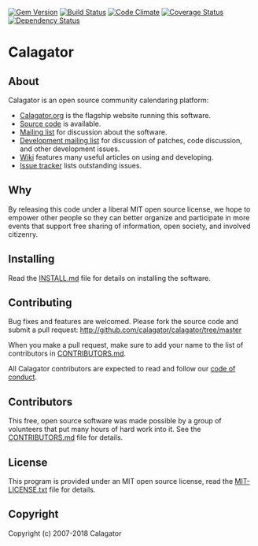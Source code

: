 [![Gem Version](https://badge.fury.io/rb/calagator.svg)](http://badge.fury.io/rb/calagator)
[![Build Status](https://travis-ci.org/calagator/calagator.svg?branch=master)](http://travis-ci.org/calagator/calagator)
[![Code Climate](https://codeclimate.com/github/calagator/calagator/badges/gpa.svg)](https://codeclimate.com/github/calagator/calagator)
[![Coverage Status](https://coveralls.io/repos/calagator/calagator/badge.svg)](https://coveralls.io/r/calagator/calagator)
[![Dependency Status](https://gemnasium.com/calagator/calagator.svg)](https://gemnasium.com/calagator/calagator)


Calagator
=========


About
-----

Calagator is an open source community calendaring platform:

  * [Calagator.org](http://calagator.org/) is the flagship website running this software.
  * [Source code](http://github.com/calagator/calagator/) is available.
  * [Mailing list](http://groups.google.com/group/pdx-tech-calendar/) for discussion about the software.
  * [Development mailing list](http://groups.google.com/group/calagator-development/) for discussion of patches, code discussion, and other development issues.
  * [Wiki](https://github.com/calagator/calagator/wiki) features many useful articles on using and developing.
  * [Issue tracker](https://github.com/calagator/calagator/issues?state=open) lists outstanding issues.


Why
---

By releasing this code under a liberal MIT open source license, we hope to empower other people so they can better organize and participate in more events that support free sharing of information, open society, and involved citizenry.


Installing
----------

Read the [INSTALL.md](http://github.com/calagator/calagator/blob/master/INSTALL.md) file for details on installing the software.


Contributing
------------

Bug fixes and features are welcomed. Please fork the source code and submit a pull request: <http://github.com/calagator/calagator/tree/master>

When you make a pull request, make sure to add your name to the list of contributors in [CONTRIBUTORS.md](http://github.com/calagator/calagator/blob/master/CONTRIBUTORS.md).

All Calagator contributors are expected to read and follow our [code of conduct](https://github.com/calagator/calagator/wiki/Code-of-Conduct).

Contributors
------------

This free, open source software was made possible by a group of volunteers that put many hours of hard work into it. See the [CONTRIBUTORS.md](http://github.com/calagator/calagator/blob/master/CONTRIBUTORS.md) file for details.


License
-------

This program is provided under an MIT open source license, read the [MIT-LICENSE.txt](http://github.com/calagator/calagator/blob/master/MIT-LICENSE.txt) file for details.


Copyright
---------

Copyright (c) 2007-2018 Calagator
